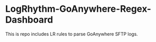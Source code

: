 # LogRhythm-GoAnywhere-Regex-Dashboard

This is repo includes LR rules to parse GoAnywhere SFTP logs.



